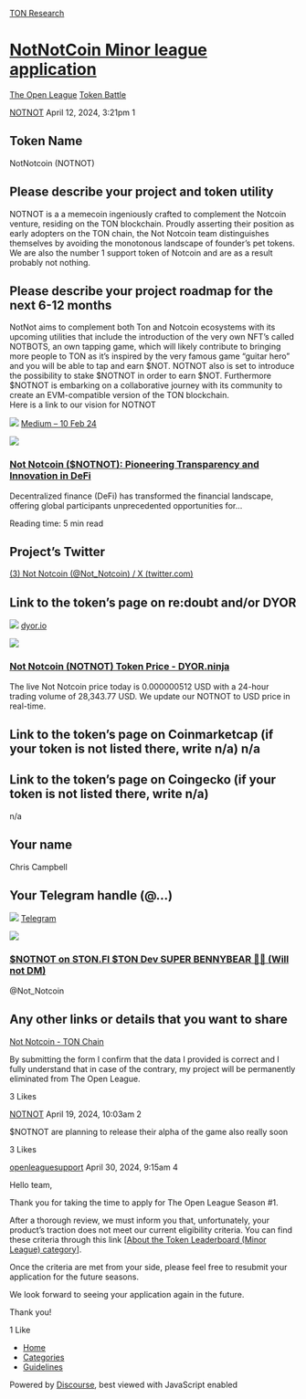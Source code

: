 [TON Research](/)

# [NotNotCoin Minor league application](/t/notnotcoin-minor-league-application/11125)

[The Open League](/c/the-open-league/token-leaderboard/57)  [Token Battle](/c/the-open-league/token-leaderboard/57) 

    

[NOTNOT](https://tonresear.ch/u/NOTNOT)   April 12, 2024, 3:21pm  1

## [](#token-name-1)Token Name

NotNotcoin (NOTNOT)

## [](#please-describe-your-project-and-token-utility-2)Please describe your project and token utility

NOTNOT is a a memecoin ingeniously crafted to complement the Notcoin venture, residing on the TON blockchain. Proudly asserting their position as early adopters on the TON chain, the Not Notcoin team distinguishes themselves by avoiding the monotonous landscape of founder’s pet tokens. We are also the number 1 support token of Notcoin and are as a result probably not nothing.

## [](#please-describe-your-project-roadmap-for-the-next-6-12-months-3)Please describe your project roadmap for the next 6-12 months

NotNot aims to complement both Ton and Notcoin ecosystems with its upcoming utilities that include the introduction of the very own NFT’s called NOTBOTS, an own tapping game, which will likely contribute to bringing more people to TON as it’s inspired by the very famous game “guitar hero” and you will be able to tap and earn $NOT. NOTNOT also is set to introduce the possibility to stake $NOTNOT in order to earn $NOT. Furthermore $NOTNOT is embarking on a collaborative journey with its community to create an EVM-compatible version of the TON blockchain.  
Here is a link to our vision for NOTNOT

![](https://tonresear.ch/uploads/default/original/2X/3/360db83263e79cba7951e7ba15aa4495131aa0f1.png) [Medium – 10 Feb 24](https://medium.com/@team_69888/not-notcoin-notnot-pioneering-transparency-and-innovation-in-defi-7ba481aaa96c "01:56AM - 10 February 2024")

![](https://tonresear.ch/uploads/default/original/2X/0/0d96734621e47954d41ca524237e58f05f533153.gif)

### [Not Notcoin ($NOTNOT): Pioneering Transparency and Innovation in DeFi](https://medium.com/@team_69888/not-notcoin-notnot-pioneering-transparency-and-innovation-in-defi-7ba481aaa96c)

Decentralized finance (DeFi) has transformed the financial landscape, offering global participants unprecedented opportunities for…

Reading time: 5 min read

## [](#projects-twitter-4)Project’s Twitter

[(3) Not Notcoin (@Not\_Notcoin) / X (twitter.com)](https://twitter.com/Not_Notcoin)

## [](#link-to-the-tokens-page-on-redoubt-andor-dyor-5)Link to the token’s page on re:doubt and/or DYOR

![](https://tonresear.ch/uploads/default/original/2X/8/8bda41e423baaf31a35272ec21105229a845800d.png) [dyor.io](https://dyor.io/token/EQBFTzLthvrKPgQXfgOhhlhVnStDt733UQzdxHjY65SdDUc3)

![](https://tonresear.ch/uploads/default/optimized/2X/b/b826500d1ea599b9a15cbb37efa203b130ae8664_2_690x362.jpeg)

### [Not Notcoin (NOTNOT) Token Price - DYOR.ninja](https://dyor.io/token/EQBFTzLthvrKPgQXfgOhhlhVnStDt733UQzdxHjY65SdDUc3)

The live Not Notcoin price today is 0.000000512 USD with a 24-hour trading volume of 28,343.77 USD. We update our NOTNOT to USD price in real-time.

## [](#link-to-the-tokens-page-on-coinmarketcap-if-your-token-is-not-listed-there-write-na-na-6)Link to the token’s page on Coinmarketcap (if your token is not listed there, write n/a) n/a

## [](#link-to-the-tokens-page-on-coingecko-if-your-token-is-not-listed-there-write-na-7)Link to the token’s page on Coingecko (if your token is not listed there, write n/a)

n/a

## [](#your-name-8)Your name

Chris Campbell

## [](#your-telegram-handle-9)Your Telegram handle (@…)

![](https://telegram.org/img/website_icon.svg?4) [Telegram](https://t.me/Superbennybear1)

![](https://tonresear.ch/uploads/default/original/2X/f/f0c21f544fd7532c56a89f29ff1a1e3fe9e0e328.jpeg)

### [$NOTNOT on STON.FI $TON Dev SUPER BENNYBEAR 🐻‍❄ (Will not DM)](https://t.me/Superbennybear1)

@Not\_Notcoin

## [](#any-other-links-or-details-that-you-want-to-share-10)Any other links or details that you want to share

[Not Notcoin - TON Chain](https://notnotcoin.com/)

By submitting the form I confirm that the data I provided is correct and I fully understand that in case of the contrary, my project will be permanently eliminated from The Open League.

  3 Likes

[NOTNOT](https://tonresear.ch/u/NOTNOT) April 19, 2024, 10:03am  2

$NOTNOT are planning to release their alpha of the game also really soon

  3 Likes

[openleaguesupport](https://tonresear.ch/u/openleaguesupport) April 30, 2024, 9:15am  4

Hello team,

Thank you for taking the time to apply for The Open League Season #1.

After a thorough review, we must inform you that, unfortunately, your product’s traction does not meet our current eligibility criteria. You can find these criteria through this link \[[About the Token Leaderboard (Minor League) category](https://tonresear.ch/t/about-the-token-leaderboard-minor-league-category/1274)\].

Once the criteria are met from your side, please feel free to resubmit your application for the future seasons.

We look forward to seeing your application again in the future.

Thank you!

  1 Like

*   [Home](/)
*   [Categories](/categories)
*   [Guidelines](/guidelines)

Powered by [Discourse](https://www.discourse.org), best viewed with JavaScript enabled